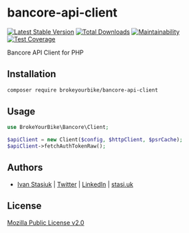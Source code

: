 # bancore-api-client

[![Latest Stable Version](https://img.shields.io/github/v/release/brokeyourbike/bancore-api-client-php)](https://github.com/brokeyourbike/bancore-api-client-php/releases)
[![Total Downloads](https://poser.pugx.org/brokeyourbike/bancore-api-client/downloads)](https://packagist.org/packages/brokeyourbike/bancore-api-client)
[![Maintainability](https://api.codeclimate.com/v1/badges/8bcbb3d869b4e6fe42a9/maintainability)](https://codeclimate.com/github/brokeyourbike/bancore-api-client-php/maintainability)
[![Test Coverage](https://api.codeclimate.com/v1/badges/8bcbb3d869b4e6fe42a9/test_coverage)](https://codeclimate.com/github/brokeyourbike/bancore-api-client-php/test_coverage)

Bancore API Client for PHP

## Installation

```bash
composer require brokeyourbike/bancore-api-client
```

## Usage

```php
use BrokeYourBike\Bancore\Client;

$apiClient = new Client($config, $httpClient, $psrCache);
$apiClient->fetchAuthTokenRaw();
```

## Authors
- [Ivan Stasiuk](https://github.com/brokeyourbike) | [Twitter](https://twitter.com/brokeyourbike) | [LinkedIn](https://www.linkedin.com/in/brokeyourbike) | [stasi.uk](https://stasi.uk)

## License
[Mozilla Public License v2.0](https://github.com/brokeyourbike/bancore-api-client-php/blob/main/LICENSE)

